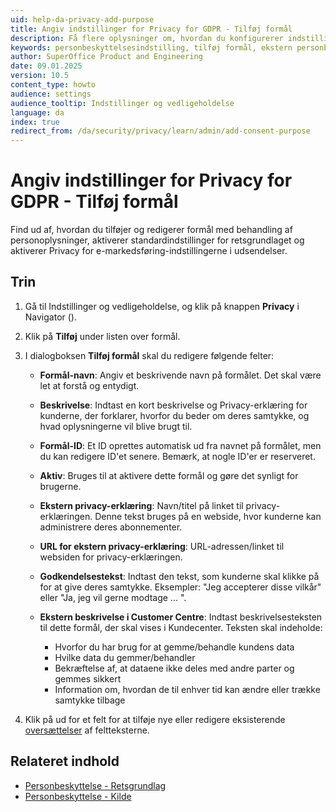 ```yaml
---
uid: help-da-privacy-add-purpose
title: Angiv indstillinger for Privacy for GDPR - Tilføj formål
description: Få flere oplysninger om, hvordan du konfigurerer indstillingerne for Privacy for dit firma.
keywords: personbeskyttelsesindstilling, tilføj formål, ekstern personbeskyttelseserklæring
author: SuperOffice Product and Engineering
date: 09.01.2025
version: 10.5
content_type: howto
audience: settings
audience_tooltip: Indstillinger og vedligeholdelse
language: da
index: true
redirect_from: /da/security/privacy/learn/admin/add-consent-purpose
---
```


# Angiv indstillinger for Privacy for GDPR - Tilføj formål

Find ud af, hvordan du tilføjer og redigerer formål med behandling af personoplysninger, aktiverer standardindstillinger for retsgrundlaget og aktiverer Privacy for e-markedsføring-indstillingerne i udsendelser.

## Trin

1. Gå til Indstillinger og vedligeholdelse, og klik på knappen **Privacy** i Navigator (<i class="ph ph-shield" aria-hidden="true"></i>).

1. Klik på **Tilføj** under listen over formål.

1. I dialogboksen **Tilføj formål** skal du redigere følgende felter:

    * **Formål-navn**: Angiv et beskrivende navn på formålet. Det skal være let at forstå og entydigt.

    * **Beskrivelse**: Indtast en kort beskrivelse og Privacy-erklæring for kunderne, der forklarer, hvorfor du beder om deres samtykke, og hvad oplysningerne vil blive brugt til.

    * **Formål-ID**: Et ID oprettes automatisk ud fra navnet på formålet, men du kan redigere ID'et senere. Bemærk, at nogle ID'er er reserveret.

    * **Aktiv**: Bruges til at aktivere dette formål og gøre det synligt for brugerne.

    * **Ekstern privacy-erklæring**: Navn/titel på linket til privacy-erklæringen. Denne tekst bruges på en webside, hvor kunderne kan administrere deres abonnementer.

    * **URL for ekstern privacy-erklæring**: URL-adressen/linket til websiden for privacy-erklæringen.

    * **Godkendelsestekst**: Indtast den tekst, som kunderne skal klikke på for at give deres samtykke. Eksempler: "Jeg accepterer disse vilkår" eller "Ja, jeg vil gerne modtage ... ".

    * **Ekstern beskrivelse i Customer Centre**: Indtast beskrivelsesteksten til dette formål, der skal vises i Kundecenter. Teksten skal indeholde:

        * Hvorfor du har brug for at gemme/behandle kundens data
        * Hvilke data du gemmer/behandler
        * Bekræftelse af, at dataene ikke deles med andre parter og gemmes sikkert
        * Information om, hvordan de til enhver tid kan ændre eller trække samtykke tilbage

1. Klik på <i class="ph ph-translate" aria-label="Translate"></i> ud for et felt for at tilføje nye eller redigere eksisterende [oversættelser][1] af feltteksterne.

## Relateret indhold

* [Personbeskyttelse - Retsgrundlag][2]
* [Personbeskyttelse - Kilde][3]

<!-- Referenced links -->
[1]: ../../../globalization-and-localization/learn/translate-fields.md
[2]: ../learn/index.md#legal-basis
[3]: ../learn/index.md#source
